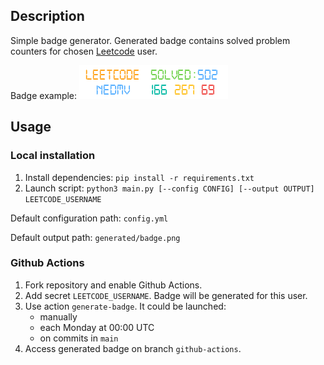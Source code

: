 
## Description

Simple badge generator. Generated badge contains solved problem counters for chosen [Leetcode](https://leetcode.com) user.

Badge example:
<picture>
  <source media="(prefers-color-scheme: dark)" srcset="https://github.com/nedmv/leetcode-badge/blob/github-actions/badge-dark.png">
  <img alt="Badge example." src="https://github.com/nedmv/leetcode-badge/blob/github-actions/badge-light.png">
</picture>

## Usage
### Local installation
1. Install dependencies:
`pip install -r requirements.txt`
2. Launch script:
`python3 main.py [--config CONFIG] [--output OUTPUT] LEETCODE_USERNAME`

Default configuration path: `config.yml`

Default output path: `generated/badge.png`

### Github Actions
1. Fork repository and enable Github Actions.
2. Add secret `LEETCODE_USERNAME`. Badge will be generated for this user.
3. Use action `generate-badge`.
It could be launched:
    - manually
    - each Monday at 00:00 UTC
    - on commits in `main`
4. Access generated badge on branch `github-actions`.